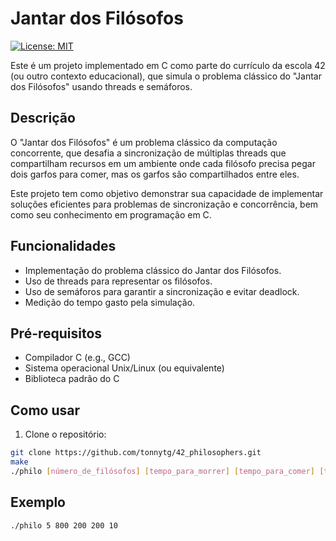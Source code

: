 # Jantar dos Filósofos

[![License: MIT](https://img.shields.io/badge/License-MIT-blue.svg)](https://opensource.org/licenses/MIT)

Este é um projeto implementado em C como parte do currículo da escola 42 (ou outro contexto educacional), que simula o problema clássico do "Jantar dos Filósofos" usando threads e semáforos.

## Descrição

O "Jantar dos Filósofos" é um problema clássico da computação concorrente, que desafia a sincronização de múltiplas threads que compartilham recursos em um ambiente onde cada filósofo precisa pegar dois garfos para comer, mas os garfos são compartilhados entre eles.

Este projeto tem como objetivo demonstrar sua capacidade de implementar soluções eficientes para problemas de sincronização e concorrência, bem como seu conhecimento em programação em C.

## Funcionalidades

- Implementação do problema clássico do Jantar dos Filósofos.
- Uso de threads para representar os filósofos.
- Uso de semáforos para garantir a sincronização e evitar deadlock.
- Medição do tempo gasto pela simulação.

## Pré-requisitos

- Compilador C (e.g., GCC)
- Sistema operacional Unix/Linux (ou equivalente)
- Biblioteca padrão do C

## Como usar

1. Clone o repositório:

```bash
git clone https://github.com/tonnytg/42_philosophers.git
make
./philo [número_de_filósofos] [tempo_para_morrer] [tempo_para_comer] [tempo_para_dormir] [número_de_refeições]
```

## Exemplo

```
./philo 5 800 200 200 10
```
